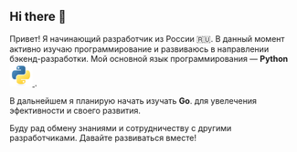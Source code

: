 ## Hi there 👋

Привет! Я начинающий разработчик из России 🇷🇺. В данный момент активно изучаю программирование и развиваюсь в направлении бэкенд-разработки. Мой основной язык программирования — **Python**<a href="https://www.python.org" target="_blank" rel="noreferrer"> <img src="https://raw.githubusercontent.com/devicons/devicon/master/icons/python/python-original.svg" alt="python" width="40" height="40"/> </a>.

В дальнейшем я планирую начать изучать **Go**. для увелечения эфективности и своего развития.

Буду рад обмену знаниями и сотрудничеству с другими разработчиками. Давайте развиваться вместе!
